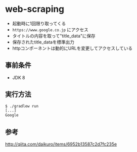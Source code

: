 # web-scraping

* 起動時に1回限り取ってくる
* `https://www.google.co.jp` にアクセス
* タイトルの内容を取って"title_data"に保存
* 保存されたtitle_dataを標準出力
* httpコンポーネントは動的にURLを変更してアクセスしている

## 事前条件

* JDK 8

## 実行方法

``` sh
$ ./gradlew run
[...]
Google
```

## 参考

http://qiita.com/daikuro/items/6952b13587c2d7fc235e
